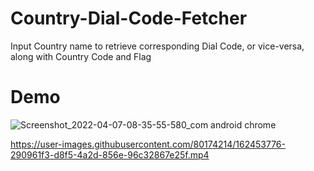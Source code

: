 # Country-Dial-Code-Fetcher
Input Country name to retrieve corresponding Dial Code, or vice-versa, along with Country Code and Flag

# Demo
![Screenshot_2022-04-07-08-35-55-580_com android chrome](https://user-images.githubusercontent.com/80174214/162453706-2aba23a1-e49b-4d92-bae7-7d2c284c5ac1.jpg)


https://user-images.githubusercontent.com/80174214/162453776-290961f3-d8f5-4a2d-856e-96c32867e25f.mp4

